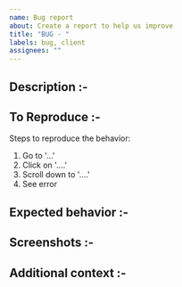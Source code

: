 ```yaml
---
name: Bug report
about: Create a report to help us improve
title: "BUG - "
labels: bug, client
assignees: ""
---
```


<!--- Describe the bug --->

## Description :-

## To Reproduce :-

Steps to reproduce the behavior:

1. Go to '...'
2. Click on '....'
3. Scroll down to '....'
4. See error

## Expected behavior :-

## Screenshots :-

## Additional context :-
